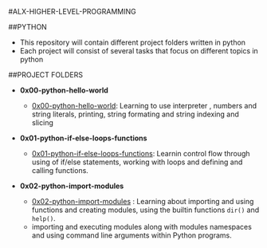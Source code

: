 #ALX-HIGHER-LEVEL-PROGRAMMING

##PYTHON

* This repository will contain different project folders written in python 	
* Each project will consist of several tasks that focus on different topics in python

##PROJECT FOLDERS

* **0x00-python-hello-world**
  * [0x00-python-hello-world](./0x00-python-hello_world/): Learning to use interpreter , numbers and string literals, printing, string formating and string indexing and slicing

* **0x01-python-if-else-loops-functions**
  * [0x01-python-if-else-loops-functions](./0x01-python-if_else_loops_functions/): Learnin control flow through using of if/else statements, working with loops and defining and calling functions.

* **0x02-python-import-modules**
  * [0x02-python-import-modules](./0x02-python-import_modules/) : Learning  about importing and using functions and creating modules, using the builtin functions `dir()` and `help()`.
  * importing and executing modules along with modules namespaces and using command line arguments within Python programs.
